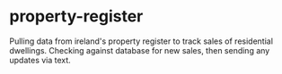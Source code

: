 # property-register
Pulling data from ireland's property register to track sales of residential dwellings. Checking against database for new sales, then sending any updates via text.
